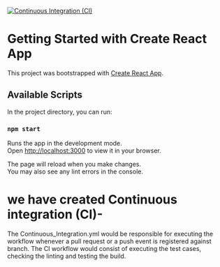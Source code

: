 [![Continuous Integration (CI)](https://github.com/Chandan9898Kumar/useCallback-memo/actions/workflows/Continuous_Integration.yml/badge.svg)](https://github.com/Chandan9898Kumar/useCallback-memo/actions/workflows/Continuous_Integration.yml)


# Getting Started with Create React App

This project was bootstrapped with [Create React App](https://github.com/facebook/create-react-app).

## Available Scripts

In the project directory, you can run:

### `npm start`

Runs the app in the development mode.\
Open [http://localhost:3000](http://localhost:3000) to view it in your browser.

The page will reload when you make changes.\
You may also see any lint errors in the console.


# we have created Continuous integration (CI)-
The Continuous_Integration.yml would be responsible for executing the workflow whenever a pull request or a push event is registered against  branch. The CI workflow would consist of executing the test cases, checking the linting and testing the build.

